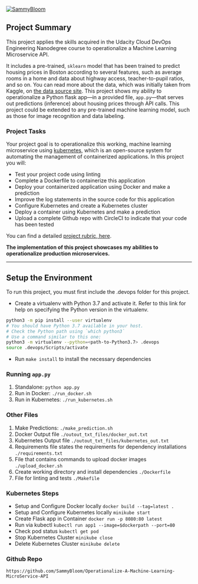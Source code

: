 [![SammyBloom](https://circleci.com/gh/SammyBloom/Operationalize-A-Machine-Learning-MicroService-API.svg?style=svg)](https://circleci.com/gh/SammyBloom/Operationalize-A-Machine-Learning-MicroService-API)

## Project Summary

This project applies the skills acquired in the Udacity Cloud DevOps Engineering Nanodegree course to operationalize a Machine Learning Microservice API. 

It includes a pre-trained, `sklearn` model that has been trained to predict housing prices in Boston according to several features, such as average rooms in a home and data about highway access, teacher-to-pupil ratios, and so on. You can read more about the data, which was initially taken from Kaggle, on [the data source site](https://www.kaggle.com/c/boston-housing). This project shows my ability to operationalize a Python flask app—in a provided file, `app.py`—that serves out predictions (inference) about housing prices through API calls. This project could be extended to any pre-trained machine learning model, such as those for image recognition and data labeling.

### Project Tasks

Your project goal is to operationalize this working, machine learning microservice using [kubernetes](https://kubernetes.io/), which is an open-source system for automating the management of containerized applications. In this project you will:
* Test your project code using linting
* Complete a Dockerfile to containerize this application
* Deploy your containerized application using Docker and make a prediction
* Improve the log statements in the source code for this application
* Configure Kubernetes and create a Kubernetes cluster
* Deploy a container using Kubernetes and make a prediction
* Upload a complete Github repo with CircleCI to indicate that your code has been tested

You can find a detailed [project rubric, here](https://review.udacity.com/#!/rubrics/2576/view).

**The implementation of this project showcases my abilities to operationalize production microservices.**

---

## Setup the Environment

To run this project, you must first include the .devops folder for this project. 

* Create a virtualenv with Python 3.7 and activate it. Refer to this link for help on specifying the Python version in the virtualenv. 
```bash
python3 -m pip install --user virtualenv
# You should have Python 3.7 available in your host. 
# Check the Python path using `which python3`
# Use a command similar to this one:
python3 -m virtualenv --python=<path-to-Python3.7> .devops
source .devops/Scripts/activate
```
* Run `make install` to install the necessary dependencies

### Running `app.py`

1. Standalone:  `python app.py`
2. Run in Docker:  `./run_docker.sh`
3. Run in Kubernetes:  `./run_kubernetes.sh`

### Other Files
1. Make Predictions: `./make_prediction.sh`
2. Docker Output file `./outout_txt_files/docker_out.txt`
3. Kubernetes Output file `./outout_txt_files/kubernetes_out.txt`
4. Requirements file states the requirements for dependency installations `./requirements.txt`
5. File that contains commands to upload docker images `./upload_docker.sh`
6. Create working directory and install dependencies `./Dockerfile` 
7. File for linting and tests `./Makefile`

### Kubernetes Steps

* Setup and Configure Docker locally `docker build --tag=latest .`
* Setup and Configure Kubernetes locally `minikube start`
* Create Flask app in Container `docker run -p 8080:80 latest`
* Run via kubectl `kubectl run app1 --image=$dockerpath --port=80`
* Check pod status `kubectl get pod`
* Stop Kubernetes Cluster `minikube close`
* Delete Kubernetes Cluster `minikube delete`


### Github Repo

`https://github.com/SammyBloom/Operationalize-A-Machine-Learning-MicroService-API`
